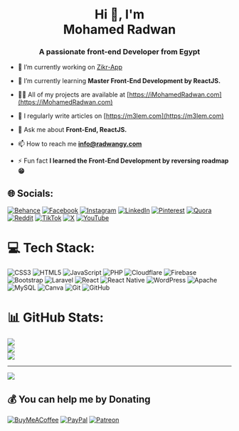 <h1 align="center">Hi 👋, I'm <br>Mohamed Radwan</h1>
<h3 align="center">A passionate front-end Developer from Egypt</h3>

- 🔭 I’m currently working on [Zikr-App](#)

- 🌱 I’m currently learning **Master Front-End Development by ReactJS.**

- 👨‍💻 All of my projects are available at [https://iMohamedRadwan.com](https://iMohamedRadwan.com)

- 📝 I regularly write articles on [https://m3lem.com](https://m3lem.com)

- 💬 Ask me about **Front-End, ReactJS.**

- 📫 How to reach me **info@radwangy.com**

- ⚡ Fun fact **I learned the Front-End Development by reversing roadmap 😁**


## 🌐 Socials:
[![Behance](https://img.shields.io/badge/Behance-1769ff?style=for-the-badge&logo=behance&logoColor=white)](https://behance.net/iMohamedRadwan) [![Facebook](https://img.shields.io/badge/Facebook-%231877F2.svg?style=for-the-badge&logo=Facebook&logoColor=white)](https://facebook.com/iMohamedRadwan) [![Instagram](https://img.shields.io/badge/Instagram-%23E4405F.svg?style=for-the-badge&logo=Instagram&logoColor=white)](https://instagram.com/iMohamedRadwan) [![LinkedIn](https://img.shields.io/badge/LinkedIn-%230077B5.svg?style=for-the-badge&logo=linkedin&logoColor=white)](https://linkedin.com/in/iMohamedRadwan) [![Pinterest](https://img.shields.io/badge/Pinterest-%23E60023.svg?style=for-the-badge&logo=Pinterest&logoColor=white)](https://pinterest.com/iMohamedRadwan) [![Quora](https://img.shields.io/badge/Quora-%23B92B27.svg?style=for-the-badge&logo=Quora&logoColor=white)](https://quora.com/profile/iMohamedRadwan) [![Reddit](https://img.shields.io/badge/Reddit-%23FF4500.svg?style=for-the-badge&logo=Reddit&logoColor=white)](https://reddit.com/user/iMohamedRadwan) [![TikTok](https://img.shields.io/badge/TikTok-%23000000.svg?style=for-the-badge&logo=TikTok&logoColor=white)](https://tiktok.com/@iMohamedRadwan) [![X](https://img.shields.io/badge/X-black.svg?style=for-the-badge&logo=X&logoColor=white)](https://x.com/iMohamedRadwan) [![YouTube](https://img.shields.io/badge/YouTube-%23FF0000.svg?style=for-the-badge&logo=YouTube&logoColor=white)](https://youtube.com/@iMohamedRadwan) 

# 💻 Tech Stack:
![CSS3](https://img.shields.io/badge/css3-%231572B6.svg?style=for-the-badge&logo=css3&logoColor=white) ![HTML5](https://img.shields.io/badge/html5-%23E34F26.svg?style=for-the-badge&logo=html5&logoColor=white) ![JavaScript](https://img.shields.io/badge/javascript-%23323330.svg?style=for-the-badge&logo=javascript&logoColor=%23F7DF1E) ![PHP](https://img.shields.io/badge/php-%23777BB4.svg?style=for-the-badge&logo=php&logoColor=white) ![Cloudflare](https://img.shields.io/badge/Cloudflare-F38020?style=for-the-badge&logo=Cloudflare&logoColor=white) ![Firebase](https://img.shields.io/badge/firebase-%23039BE5.svg?style=for-the-badge&logo=firebase) ![Bootstrap](https://img.shields.io/badge/bootstrap-%238511FA.svg?style=for-the-badge&logo=bootstrap&logoColor=white) ![Laravel](https://img.shields.io/badge/laravel-%23FF2D20.svg?style=for-the-badge&logo=laravel&logoColor=white) ![React](https://img.shields.io/badge/react-%2320232a.svg?style=for-the-badge&logo=react&logoColor=%2361DAFB) ![React Native](https://img.shields.io/badge/react_native-%2320232a.svg?style=for-the-badge&logo=react&logoColor=%2361DAFB) ![WordPress](https://img.shields.io/badge/WordPress-%23117AC9.svg?style=for-the-badge&logo=WordPress&logoColor=white) ![Apache](https://img.shields.io/badge/apache-%23D42029.svg?style=for-the-badge&logo=apache&logoColor=white) ![MySQL](https://img.shields.io/badge/mysql-4479A1.svg?style=for-the-badge&logo=mysql&logoColor=white) ![Canva](https://img.shields.io/badge/Canva-%2300C4CC.svg?style=for-the-badge&logo=Canva&logoColor=white) ![Git](https://img.shields.io/badge/git-%23F05033.svg?style=for-the-badge&logo=git&logoColor=white) ![GitHub](https://img.shields.io/badge/github-%23121011.svg?style=for-the-badge&logo=github&logoColor=white)
# 📊 GitHub Stats:
![](https://github-readme-stats.vercel.app/api?username=iMohamedRadwan&theme=blue_navy&hide_border=false&include_all_commits=false&count_private=false)<br/>
![](https://github-readme-streak-stats.herokuapp.com/?user=iMohamedRadwan&theme=blue_navy&hide_border=false)<br/>
![](https://github-readme-stats.vercel.app/api/top-langs/?username=iMohamedRadwan&theme=blue_navy&hide_border=false&include_all_commits=false&count_private=false&layout=compact)

---
[![](https://visitcount.itsvg.in/api?id=iMohamedRadwan&icon=0&color=0)](https://visitcount.itsvg.in)

## 💰 You can help me by Donating
  [![BuyMeACoffee](https://img.shields.io/badge/Buy%20Me%20a%20Coffee-ffdd00?style=for-the-badge&logo=buy-me-a-coffee&logoColor=black)](https://buymeacoffee.com/iMohamedRadwan) [![PayPal](https://img.shields.io/badge/PayPal-00457C?style=for-the-badge&logo=paypal&logoColor=white)](https://paypal.me/iradwangy) [![Patreon](https://img.shields.io/badge/Patreon-F96854?style=for-the-badge&logo=patreon&logoColor=white)](https://patreon.com/iMohamedRadwan) 